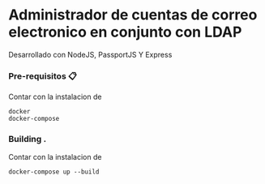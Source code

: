  # Administrador de cuentas de correo electronico en conjunto con LDAP

Desarrollado con NodeJS, PassportJS Y Express 

### Pre-requisitos 📋

Contar con la instalacion de

```
docker
docker-compose
```
### Building .

Contar con la instalacion de

```
docker-compose up --build
```